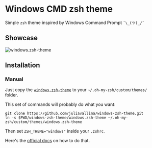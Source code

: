 # Windows CMD zsh theme

Simple `zsh` theme inspired by Windows Command Prompt `¯\_(ツ)_/¯`


## Showcase

![windows.zsh-theme](https://raw.githubusercontent.com/juliavallina/windows-zsh-theme/master/screenshot.gif)


## Installation

### Manual

Just copy the [`windows.zsh-theme`](/windows.zsh-theme) to your `~/.oh-my-zsh/custom/themes/` folder.

This set of commands will probably do what you want:

```shell
git clone https://github.com/juliavallina/windows-zsh-theme.git
ln -s $PWD/windows-zsh-theme/windows.zsh-theme ~/.oh-my-zsh/custom/themes/windows.zsh-theme
```

Then set `ZSH_THEME="windows"` inside your `.zshrc`.

Here's the [official docs](https://github.com/robbyrussell/oh-my-zsh/wiki/Customization#overriding-and-adding-themes) on how to do that.
